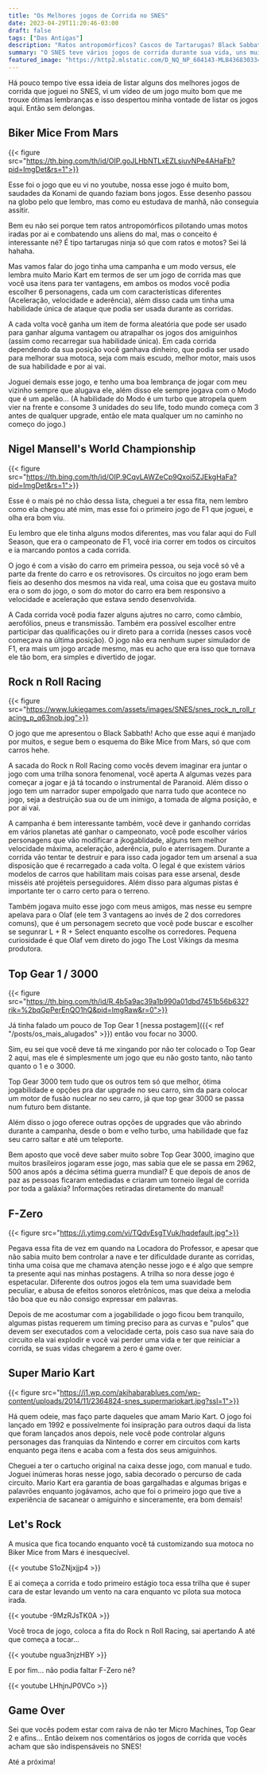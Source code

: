 ```yaml
---
title: "Os Melhores jogos de Corrida no SNES"
date: 2023-04-29T11:20:46-03:00
draft: false
tags: ["Das Antigas"]
description: "Ratos antropomórficos? Cascos de Tartarugas? Black Sabbath?"
summary: "O SNES teve vários jogos de corrida durante sua vida, uns muito bons e outros horríveis, vamos listar quais foram aqueles que me marcaram na época"
featured_image: "https://http2.mlstatic.com/D_NQ_NP_604143-MLB43683033496_102020-O.webp"
---
```


Há pouco tempo tive essa ideia de listar alguns dos melhores jogos de corrida que joguei no SNES, vi um vídeo de um jogo muito bom que me trouxe ótimas lembranças e isso despertou minha vontade de listar os jogos aqui. Então sem delongas.

## Biker Mice From Mars

{{< figure src="https://th.bing.com/th/id/OIP.goJLHbNTLxEZLsiuvNPe4AHaFb?pid=ImgDet&rs=1">}}

Esse foi o jogo que eu vi no youtube, nossa esse jogo é muito bom, saudades da Konami de quando faziam bons jogos. Esse desenho passou na globo pelo que lembro, mas como eu estudava de manhã, não conseguia assitir.

Bem eu não sei porque tem ratos antropomórficos pilotando umas motos iradas por ai e combatendo uns aliens do mal, mas o conceito é interessante né? É tipo tartarugas ninja só que com ratos e motos? Sei lá hahaha. 

Mas vamos falar do jogo tinha uma campanha e um modo versus, ele lembra muito Mario Kart em termos de ser um jogo de corrida mas que você usa itens para ter vantagens, em ambos os modos você podia escolher 6 personagens, cada um com características diferentes (Aceleração, velocidade e aderência), além disso cada um tinha uma habilidade única de ataque que podia ser usada durante as corridas.

A cada volta você ganha um item de forma aleatória que pode ser usado para ganhar alguma vantagem ou atrapalhar os jogos dos amiguinhos (assim como recarregar sua habilidade única). Em cada corrida dependendo da sua posição você ganhava dinheiro, que podia ser usado para melhorar sua motoca, seja com mais escudo, melhor motor, mais usos de sua habilidade e por ai vai.

Joguei demais esse jogo, e tenho uma boa lembrança de jogar com meu vizinho sempre que alugava ele, além disso ele sempre jogava com o Modo que é um apelão... (A habilidade do Modo é um turbo que atropela quem vier na frente e consome 3 unidades do seu life, todo mundo começa com 3 antes de qualquer upgrade, então ele mata qualquer um no caminho no começo do jogo.)

## Nigel Mansell's World Championship

{{< figure src="https://th.bing.com/th/id/OIP.9CqvLAWZeCp9Qxoi5ZJEkgHaFa?pid=ImgDet&rs=1">}}

Esse é o mais pé no chão dessa lista, cheguei a ter essa fita, nem lembro como ela chegou até mim, mas esse foi o primeiro jogo de F1 que joguei, e olha era bom viu. 

Eu lembro que ele tinha alguns modos diferentes, mas vou falar aqui do Full Season, que era o campeonato de F1, você iria correr em todos os circuitos e ia marcando pontos a cada corrida.

O jogo é com a visão do carro em primeira pessoa, ou seja você só vê a parte da frente do carro e os retrovisores. Os circuitos no jogo eram bem fieis ao desenho dos mesmos na vida real, uma coisa que eu gostava muito era o som do jogo, o som do motor do carro era bem responsivo a velocidade e aceleração que estava sendo desenvolvida. 

A Cada corrida você podia fazer alguns ajutres no carro, como câmbio, aerofólios, pneus e transmissão. Também era possível escolher entre participar das qualificações ou ir direto para a corrida (nesses casos você começava na última posição). O jogo não era nenhum super simulador de F1, era mais um jogo arcade mesmo, mas eu acho que era isso que tornava ele tão bom, era simples e divertido de jogar.

## Rock n Roll Racing

{{< figure src="https://www.lukiegames.com/assets/images/SNES/snes_rock_n_roll_racing_p_q63nob.jpg">}}

O jogo que me apresentou o Black Sabbath! Acho que esse aqui é manjado por muitos, e segue bem o esquema do Bike Mice from Mars, só que com carros hehe. 

A sacada do Rock n Roll Racing como vocês devem imaginar era juntar o jogo com uma trilha sonora fenomenal, você aperta A algumas vezes para começar a jogar e já tá tocando o instrumental de Paranoid. Além disso o jogo tem um narrador super empolgado que narra tudo que acontece no jogo, seja a destruição sua ou de um inimigo, a tomada de algma posição, e por ai vai.

A campanha é bem interessante também, você deve ir ganhando corridas em vários planetas até ganhar o campeonato, você pode escolher vários personagens que vão modificar a jkogablidade, alguns tem melhor velocidade máxima, aceleração, aderência, pulo e aterrisagem. Durante a corrida vão tentar te destruir e para isso cada jogador tem um arsenal a sua disposição que é recarregado a cada volta. O legal é que existem vários modelos de carros que habilitam mais coisas para esse arsenal, desde misséis até projéteis perseguidores. Além disso para algumas pistas é importante ter o carro certo para o terreno.

Também jogava muito esse jogo com meus amigos, mas nesse eu sempre apelava para o Olaf (ele tem 3 vantagens ao invés de 2 dos corredores comuns), que é um personagem secreto que você pode buscar e escolher se segunrar L + R + Select enquanto escolhe os corredores. Pequena curiosidade é que Olaf vem direto do jogo The Lost Vikings da mesma produtora.

## Top Gear 1 / 3000

{{< figure src="https://th.bing.com/th/id/R.4b5a9ac39a1b990a01dbd7451b56b632?rik=%2bqGpPerEnQO1hQ&pid=ImgRaw&r=0">}}

Já tinha falado um pouco de Top Gear 1 [nessa postagem]({{< ref "/posts/os_mais_alugados" >}}) então vou focar no 3000.

Sim, eu sei que você deve tá me xingando por não ter colocado o Top Gear 2 aqui, mas ele é simplesmente um jogo que eu não gosto tanto, não tanto quanto o 1 e o 3000.

Top Gear 3000 tem tudo que os outros tem só que melhor, ótima jogabilidade e opções pra dar upgrade no seu carro, sim da para colocar um motor de fusão nuclear no seu carro, já que top gear 3000 se passa num futuro bem distante. 

Além disso o jogo oferece outras opções de upgrades que vão abrindo durante a campanha, desde o bom e velho turbo, uma habilidade que faz seu carro saltar e até um teleporte. 

Bem aposto que você deve saber muito sobre Top Gear 3000, imagino que muitos brasileiros jogaram esse jogo, mas sabia que ele se passa em 2962, 500 anos após a décima sétima guerra mundial? E que depois de anos de paz as pessoas ficaram entediadas e criaram um torneio ilegal de corrida por toda a galáxia? Informações retiradas diretamente do manual!

## F-Zero

{{< figure src="https://i.ytimg.com/vi/TQdvEsgTVuk/hqdefault.jpg">}}

Pegava essa fita de vez em quando na Locadora do Professor, e apesar que não sabia muito bem controlar a nave e ter dificuldade durante as corridas, tinha uma coisa que me chamava atenção nesse jogo e é algo que sempre ta presente aqui nas minhas postagens. A trilha so nora desse jogo é espetacular. Diferente dos outros jogos ela tem uma suavidade bem peculiar, e abusa de efeitos sonoros eletrônicos, mas que deixa a melodia tão boa que eu não consigo expressar em palavras.

Depois de me acostumar com a jogabilidade o jogo ficou bem tranquilo, algumas pistas requerem um timing preciso para as curvas e "pulos" que devem ser executados com a velocidade certa, pois caso sua nave saia do circuito ela vai explodir e você vai perder uma vida e ter que reiniciar a corrida, se suas vidas chegarem a zero é game over.

## Super Mario Kart

{{< figure src="https://i1.wp.com/akihabarablues.com/wp-content/uploads/2014/11/2364824-snes_supermariokart.jpg?ssl=1">}}

Há quem odeie, mas faço parte daqueles que amam Mario Kart. O jogo foi lançado em 1992 e possivelmente foi insipração para outros daqui da lista que foram lançados anos depois, nele você pode controlar alguns personages das franquias da Nintendo e correr em circuitos com karts enquanto pega itens e acaba com a festa dos seus amiguinhos.

Cheguei a ter o cartucho original na caixa desse jogo, com manual e tudo. Joguei inúmeras horas nesse jogo, sabia decorado o percurso de cada circuito. Mario Kart era garantia de boas gargalhadas e algumas brigas e palavrões enquanto jogávamos, acho que foi o primeiro jogo que tive a experiência de sacanear o amiguinho e sinceramente, era bom demais!

## Let's Rock

A musica que fica tocando enquanto você tá customizando sua motoca no Biker Mice from Mars é inesquecível.

{{< youtube S1oZNjxjjp4 >}}

E ai começa a corrida e todo primeiro estágio toca essa trilha que é super cara de estar levando um vento na cara enquanto vc pilota sua motoca irada.

{{< youtube -9MzRJsTK0A >}}

Você troca de jogo, coloca a fita do Rock n Roll Racing, sai apertando A até que começa a tocar...

{{< youtube ngua3njzHBY >}}

E por fim... não podia faltar F-Zero né?

{{< youtube LHhjnJP0VCo >}}

## Game Over

Sei que vocês podem estar com raiva de não ter Micro Machines, Top Gear 2 e afins... 
Então deixem nos comentários os jogos de corrida que vocês acham que são indispensáveis no SNES!

Até a próxima!







